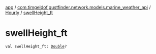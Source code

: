 [app](../../index.md) / [com.timgeldof.gustfinder.network.models.marine_weather_api](../index.md) / [Hourly](index.md) / [swellHeight_ft](./swell-height_ft.md)

# swellHeight_ft

`val swellHeight_ft: `[`Double`](https://kotlinlang.org/api/latest/jvm/stdlib/kotlin/-double/index.html)`?`
